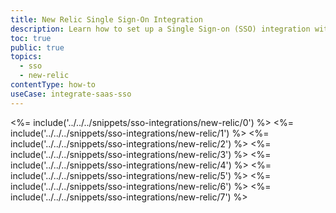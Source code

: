 ```yaml
---
title: New Relic Single Sign-On Integration
description: Learn how to set up a Single Sign-on (SSO) integration with New Relic and Auth0.
toc: true
public: true
topics:
  - sso
  - new-relic
contentType: how-to
useCase: integrate-saas-sso
---
```

<%= include('../../../snippets/sso-integrations/new-relic/0') %> 
<%= include('../../../snippets/sso-integrations/new-relic/1') %> 
<%= include('../../../snippets/sso-integrations/new-relic/2') %> 
<%= include('../../../snippets/sso-integrations/new-relic/3') %> 
<%= include('../../../snippets/sso-integrations/new-relic/4') %> 
<%= include('../../../snippets/sso-integrations/new-relic/5') %> 
<%= include('../../../snippets/sso-integrations/new-relic/6') %>
<%= include('../../../snippets/sso-integrations/new-relic/7') %>

